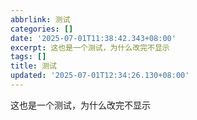 ```yaml
---
abbrlink: 测试
categories: []
date: '2025-07-01T11:38:42.343+08:00'
excerpt: 这也是一个测试，为什么改完不显示 
tags: []
title: 测试
updated: '2025-07-01T12:34:26.130+08:00'
---
```

这也是一个测试，为什么改完不显示
